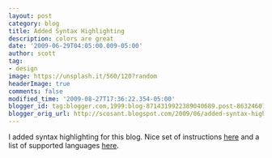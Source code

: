 ```yaml
---
layout: post
category: blog
title: Added Syntax Highlighting
description: colors are great
date: '2009-06-29T04:05:00.009-05:00'
author: scott
tag:
- design
image: https://unsplash.it/560/120?random
headerImage: true
comments: false
modified_time: '2009-08-27T17:36:22.354-05:00'
blogger_id: tag:blogger.com,1999:blog-8714319922389040689.post-8632460730110732338
blogger_orig_url: http://scosant.blogspot.com/2009/06/added-syntax-highlighting.html
---
```


I added syntax highlighting for this blog. Nice set of instructions [here]("http://heisencoder.net/2009/01/adding-syntax-highlighting-to-blogger.html) and a list of supported languages [here](http://code.google.com/p/syntaxhighlighter/wiki/Languages).